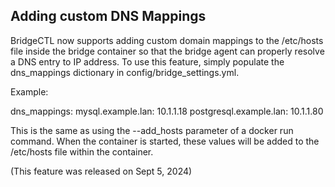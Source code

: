 
## Adding custom DNS Mappings 

BridgeCTL now supports adding custom domain mappings to the /etc/hosts file inside the bridge container so that the bridge agent can properly resolve a DNS entry to IP address. To use this feature,
simply populate the dns_mappings dictionary in config/bridge_settings.yml.

Example:

dns_mappings:
  mysql.example.lan: 10.1.1.18
  postgresql.example.lan: 10.1.1.80

This is the same as using the --add_hosts parameter of a docker run command. When the container is started, these values will be added to the /etc/hosts file within the container.

(This feature was released on Sept 5, 2024)
